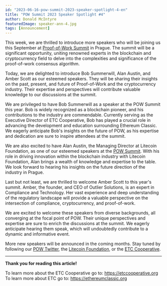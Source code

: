 ```yaml
---
id: "2023-06-16-pow-summit-2023-speaker-spotlight-4-en"
title: "POW Summit 2023 Speaker Spotlight #4"
author: Donald McIntyre
featuredImage: speaker-ann-4.jpg
tags: [Announcement]
---
```


This week, we are thrilled to introduce more speakers who will be joining us this September at [Proof-of-Work Summit](https://powsummit.com/) in Prague. The summit will be a significant opportunity, uniting renowned experts in the blockchain and cryptocurrency field to delve into the complexities and significance of the proof-of-work consensus algorithm.
 
Today, we are delighted to introduce Bob Summerwill, Alan Austin, and Amber Scott as our esteemed speakers. They will be sharing their insights on the past, present, and future of Proof-of-Work and the cryptocurrency industry. Their expertise and perspectives will contribute valuable knowledge to our discussions at the summit.

We are privileged to have Bob Summerwill as a speaker at the POW Summit this year. Bob is widely recognized as a blockchain pioneer, and his contributions to the industry are commendable. Currently serving as the Executive Director of ETC Cooperative, Bob has played a crucial role in advancing the development and education surrounding Ethereum Classic. We eagerly anticipate Bob's insights on the future of POW, as his expertise and dedication are sure to inspire attendees at the summit.

We are also excited to have Alan Austin, the Managing Director at Litecoin Foundation, as one of our esteemed speakers at the [POW Summit](https://powsummit.com/). With his role in driving innovation within the blockchain industry with Litecoin Foundation, Alan brings a wealth of knowledge and expertise to the table. We look forward to hearing his insights on the future direction of the industry in Prague. 

Last but not least, we are thrilled to welcome Amber Scott to this year's summit. Amber, the founder, and CEO of Outlier Solutions, is an expert in Compliance and Technology. Her vast experience and deep understanding of the regulatory landscape will provide a valuable perspective on the intersection of compliance, cryptocurrency, and proof-of-work.

We are excited to welcome these speakers from diverse backgrounds, all converging at the focal point of POW. Their unique perspectives and expertise are sure to enrich the discussions at the summit. We eagerly anticipate hearing them speak, which will undoubtedly contribute to a dynamic and informative event.

More new speakers will be announced in the coming months. Stay tuned by following our [POW Twitter](https://twitter.com/PowSummit), the [Litecoin Foundation](https://www.litecoin.net/), or the [ETC Cooperative](https://etccooperative.org).

---

**Thank you for reading this article!**

To learn more about the ETC Cooperative go to: https://etccooperative.org
To learn more about ETC go to: https://ethereumclassic.org
